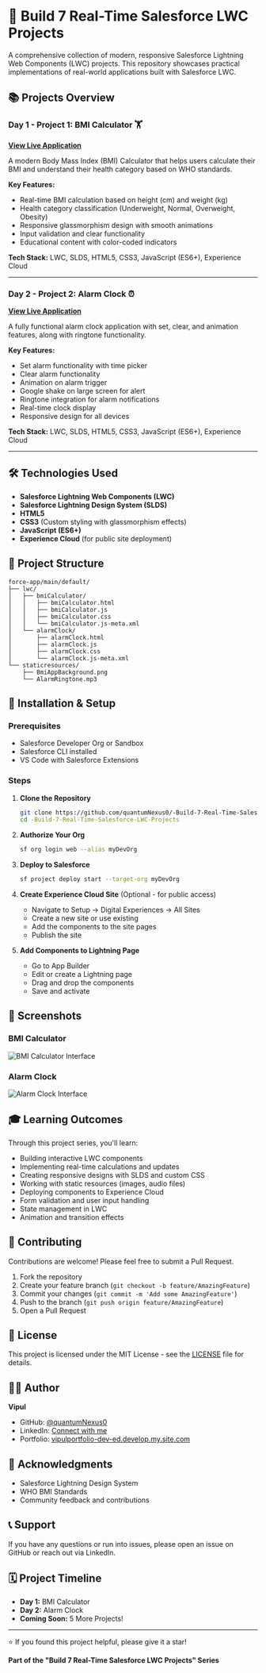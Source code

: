 # 🚀 Build 7 Real-Time Salesforce LWC Projects

A comprehensive collection of modern, responsive Salesforce Lightning Web Components (LWC) projects. This repository showcases practical implementations of real-world applications built with Salesforce LWC.

## 📚 Projects Overview

### Day 1 - Project 1: BMI Calculator 🏋️
**[View Live Application](https://vipulportfolio-dev-ed.develop.my.site.com/bmi-calculator)**

A modern Body Mass Index (BMI) Calculator that helps users calculate their BMI and understand their health category based on WHO standards.

**Key Features:**
- Real-time BMI calculation based on height (cm) and weight (kg)
- Health category classification (Underweight, Normal, Overweight, Obesity)
- Responsive glassmorphism design with smooth animations
- Input validation and clear functionality
- Educational content with color-coded indicators

**Tech Stack:** LWC, SLDS, HTML5, CSS3, JavaScript (ES6+), Experience Cloud

---

### Day 2 - Project 2: Alarm Clock ⏰
**[View Live Application](https://vipulportfolio-dev-ed.develop.my.site.com/alarm-clock)**

A fully functional alarm clock application with set, clear, and animation features, along with ringtone functionality.

**Key Features:**
- Set alarm functionality with time picker
- Clear alarm functionality
- Animation on alarm trigger
- Google shake on large screen for alert
- Ringtone integration for alarm notifications
- Real-time clock display
- Responsive design for all devices

**Tech Stack:** LWC, SLDS, HTML5, CSS3, JavaScript (ES6+), Experience Cloud

---

## 🛠️ Technologies Used

- **Salesforce Lightning Web Components (LWC)**
- **Salesforce Lightning Design System (SLDS)**
- **HTML5**
- **CSS3** (Custom styling with glassmorphism effects)
- **JavaScript (ES6+)**
- **Experience Cloud** (for public site deployment)

## 📁 Project Structure

```
force-app/main/default/
├── lwc/
│   ├── bmiCalculator/
│   │   ├── bmiCalculator.html
│   │   ├── bmiCalculator.js
│   │   ├── bmiCalculator.css
│   │   └── bmiCalculator.js-meta.xml
│   └── alarmClock/
│       ├── alarmClock.html
│       ├── alarmClock.js
│       ├── alarmClock.css
│       └── alarmClock.js-meta.xml
└── staticresources/
    ├── BmiAppBackground.png
    └── AlarmRingtone.mp3
```

## 🚀 Installation & Setup

### Prerequisites
- Salesforce Developer Org or Sandbox
- Salesforce CLI installed
- VS Code with Salesforce Extensions

### Steps

1. **Clone the Repository**
   ```bash
   git clone https://github.com/quantumNexus0/-Build-7-Real-Time-Salesforce-LWC-Projects.git
   cd -Build-7-Real-Time-Salesforce-LWC-Projects
   ```

2. **Authorize Your Org**
   ```bash
   sf org login web --alias myDevOrg
   ```

3. **Deploy to Salesforce**
   ```bash
   sf project deploy start --target-org myDevOrg
   ```

4. **Create Experience Cloud Site** (Optional - for public access)
   - Navigate to Setup → Digital Experiences → All Sites
   - Create a new site or use existing
   - Add the components to the site pages
   - Publish the site

5. **Add Components to Lightning Page**
   - Go to App Builder
   - Edit or create a Lightning page
   - Drag and drop the components
   - Save and activate

## 📸 Screenshots

### BMI Calculator
![BMI Calculator Interface](screenshots/bmi-calculator.png)

### Alarm Clock
![Alarm Clock Interface](screenshots/alarm-clock.png)

## 🎓 Learning Outcomes

Through this project series, you'll learn:
- Building interactive LWC components
- Implementing real-time calculations and updates
- Creating responsive designs with SLDS and custom CSS
- Working with static resources (images, audio files)
- Deploying components to Experience Cloud
- Form validation and user input handling
- State management in LWC
- Animation and transition effects

## 🤝 Contributing

Contributions are welcome! Please feel free to submit a Pull Request.

1. Fork the repository
2. Create your feature branch (`git checkout -b feature/AmazingFeature`)
3. Commit your changes (`git commit -m 'Add some AmazingFeature'`)
4. Push to the branch (`git push origin feature/AmazingFeature`)
5. Open a Pull Request

## 📝 License

This project is licensed under the MIT License - see the [LICENSE](LICENSE) file for details.

## 👨‍💻 Author

**Vipul**
- GitHub: [@quantumNexus0](https://github.com/quantumNexus0)
- LinkedIn: [Connect with me](https://www.linkedin.com/in/yourprofile)
- Portfolio: [vipulportfolio-dev-ed.develop.my.site.com](https://vipulportfolio-dev-ed.develop.my.site.com)

## 🙏 Acknowledgments

- Salesforce Lightning Design System
- WHO BMI Standards
- Community feedback and contributions

## 📞 Support

If you have any questions or run into issues, please open an issue on GitHub or reach out via LinkedIn.

## 🗓️ Project Timeline

- **Day 1:** BMI Calculator
- **Day 2:** Alarm Clock
- **Coming Soon:** 5 More Projects!

---

⭐ If you found this project helpful, please give it a star!

**Part of the "Build 7 Real-Time Salesforce LWC Projects" Series**

